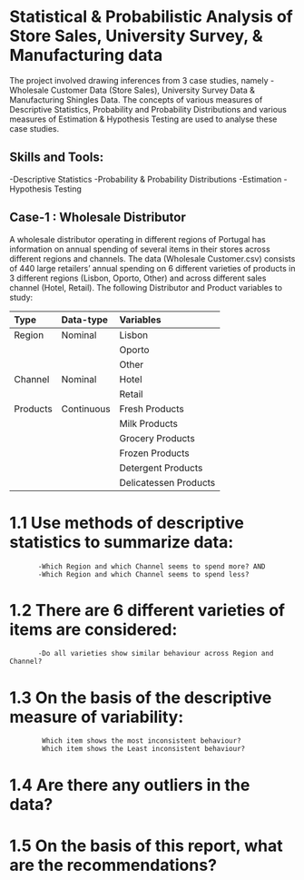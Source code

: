 # Statistical & Probabilistic Analysis of Store Sales, University Survey, & Manufacturing data

The project involved drawing inferences from 3 case studies, namely - Wholesale Customer Data (Store Sales), University Survey Data & Manufacturing Shingles Data. The concepts of various measures of Descriptive Statistics, Probability and Probability Distributions and various measures of Estimation & Hypothesis Testing are used to analyse these case studies.

## Skills and Tools:
-Descriptive Statistics
-Probability & Probability Distributions
-Estimation
-Hypothesis Testing

## Case-1 : Wholesale Distributor
A wholesale distributor operating in different regions of Portugal has information on annual spending of several items in their stores across different regions and channels. The data (Wholesale Customer.csv) consists of 440 large retailers’ annual spending on 6 different varieties of products in 3 different regions (Lisbon, Oporto, Other) and across different sales channel (Hotel, Retail).
The following Distributor and Product variables to study:

|Type    | Data-type | Variables |
|:---    | :-------- | :-------- | 
|Region  | Nominal   | Lisbon    |
|        |           | Oporto    |
|        |           | Other     |
|Channel | Nominal   | Hotel     |
|        |           | Retail    |
|Products| Continuous| Fresh Products |
|        |           | Milk Products|
|        |           | Grocery Products|
|        |           | Frozen Products|
|        |           | Detergent Products|
|        |           | Delicatessen Products|

# 1.1	Use methods of descriptive statistics to summarize data:
           -Which Region and which Channel seems to spend more? AND
           -Which Region and which Channel seems to spend less?
# 1.2	There are 6 different varieties of items are considered:
           -Do all varieties show similar behaviour across Region and Channel?

# 1.3	 On the basis of the descriptive measure of variability:
            Which item shows the most inconsistent behaviour?
            Which item shows the Least inconsistent behaviour?
            
# 1.4	 Are there any outliers in the data?

# 1.5 On the basis of this report, what are the recommendations?
